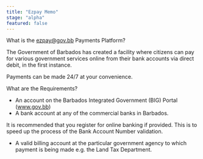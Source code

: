```yaml
---
title: "Ezpay Memo"
stage: "alpha"
featured: false
---
```


What is the ezpay@gov.bb Payments Platform?

The Government of Barbados has created a facility where citizens can pay for various government services online from their bank accounts via direct debit, in the first instance.

Payments can be made 24/7 at your convenience.

What are the Requirements?

- An account on the Barbados Integrated Government (BIG) Portal (www.gov.bb)
- A bank account at any of the commercial banks in Barbados.

It is recommended that you register for online banking if provided. This is to speed up the process of the Bank Account Number validation.

- A valid billing account at the particular government agency to which payment is being made e.g. the Land Tax Department.